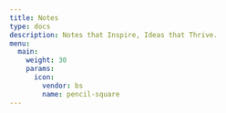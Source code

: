 ```yaml
---
title: Notes
type: docs
description: Notes that Inspire, Ideas that Thrive.
menu:
  main:
    weight: 30
    params:
      icon:
        vendor: bs
        name: pencil-square
---
```

